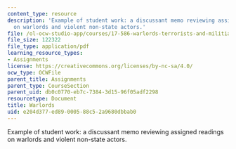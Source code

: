 ```yaml
---
content_type: resource
description: 'Example of student work: a discussant memo reviewing assigned readings
  on warlords and violent non-state actors.'
file: /ol-ocw-studio-app/courses/17-586-warlords-terrorists-and-militias-theorizing-on-violent-non-state-actors-spring-2009/e204d377ed89000588c52a9680dbbab0_MIT17_586s09_assn02.pdf
file_size: 122322
file_type: application/pdf
learning_resource_types:
- Assignments
license: https://creativecommons.org/licenses/by-nc-sa/4.0/
ocw_type: OCWFile
parent_title: Assignments
parent_type: CourseSection
parent_uid: db0c0770-eb7c-7384-3d15-96f05adf2298
resourcetype: Document
title: Warlords
uid: e204d377-ed89-0005-88c5-2a9680dbbab0
---
```

Example of student work: a discussant memo reviewing assigned readings on warlords and violent non-state actors.
